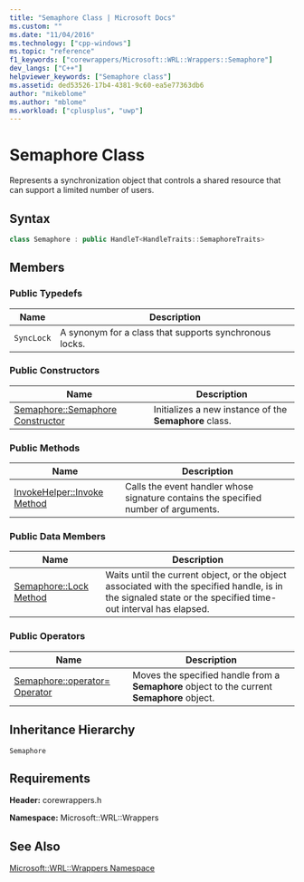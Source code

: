 ```yaml
---
title: "Semaphore Class | Microsoft Docs"
ms.custom: ""
ms.date: "11/04/2016"
ms.technology: ["cpp-windows"]
ms.topic: "reference"
f1_keywords: ["corewrappers/Microsoft::WRL::Wrappers::Semaphore"]
dev_langs: ["C++"]
helpviewer_keywords: ["Semaphore class"]
ms.assetid: ded53526-17b4-4381-9c60-ea5e77363db6
author: "mikeblome"
ms.author: "mblome"
ms.workload: ["cplusplus", "uwp"]
---
```

# Semaphore Class

Represents a synchronization object that controls a shared resource that can support a limited number of users.

## Syntax

```cpp
class Semaphore : public HandleT<HandleTraits::SemaphoreTraits>
```

## Members

### Public Typedefs

|Name|Description|
|----------|-----------------|
|`SyncLock`|A synonym for a class that supports synchronous locks.|

### Public Constructors

|Name|Description|
|----------|-----------------|
|[Semaphore::Semaphore Constructor](../windows/semaphore-semaphore-constructor.md)|Initializes a new instance of the **Semaphore** class.|

### Public Methods

|Name|Description|
|----------|-----------------|
|[InvokeHelper::Invoke Method](../windows/invokehelper-invoke-method.md)|Calls the event handler whose signature contains the specified number of arguments.|

### Public Data Members

|Name|Description|
|----------|-----------------|
|[Semaphore::Lock Method](../windows/semaphore-lock-method.md)|Waits until the current object, or the object associated with the specified handle, is in the signaled state or the specified time-out interval has elapsed.|

### Public Operators

|Name|Description|
|----------|-----------------|
|[Semaphore::operator= Operator](../windows/semaphore-operator-assign-operator.md)|Moves the specified handle from a **Semaphore** object to the current **Semaphore** object.|

## Inheritance Hierarchy

`Semaphore`

## Requirements

**Header:** corewrappers.h

**Namespace:** Microsoft::WRL::Wrappers

## See Also

[Microsoft::WRL::Wrappers Namespace](../windows/microsoft-wrl-wrappers-namespace.md)